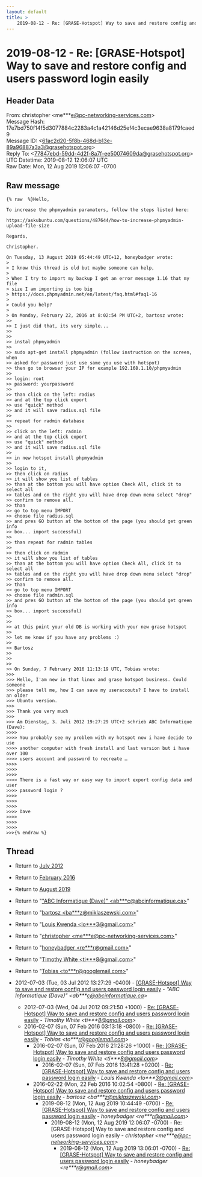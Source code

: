 ```yaml
---
layout: default
title: >
    2019-08-12 - Re: [GRASE-Hotspot] Way to save and restore config and users password login easily
---
```


# 2019-08-12 - Re: [GRASE-Hotspot] Way to save and restore config and users password login easily

## Header Data

From: christopher \<me***e@pc-networking-services.com\><br>
Message Hash: 17e7bd750f14f5d3077884c2283a4c1a42146d25ef4c3ecae9638a8179fcaed9<br>
Message ID: \<61ac2d20-5f8b-468d-b13e-89a96887a3a3@grasehotspot.org\><br>
Reply To: \<77847ebd-59dd-4d2f-8a7f-ee50074609da@grasehotspot.org\><br>
UTC Datetime: 2019-08-12 12:06:07 UTC<br>
Raw Date: Mon, 12 Aug 2019 12:06:07 -0700<br>

## Raw message

```
{% raw  %}Hello,

To increase the phpmyadmin paramaters, follow the steps listed here:

https://askubuntu.com/questions/487644/how-to-increase-phpmyadmin-upload-file-size

Regards,

Christopher.

On Tuesday, 13 August 2019 05:44:49 UTC+12, honeybadger wrote:
>
> I know this thread is old but maybe someone can help,
>
> When I try to import my backup I get an error message 1.16 that my file 
> size I am importing is too big 
> https://docs.phpmyadmin.net/en/latest/faq.html#faq1-16
>
> Could you help?
>
> On Monday, February 22, 2016 at 8:02:54 PM UTC+2, bartosz wrote:
>>
>> I just did that, its very simple...
>>
>>
>> instal phpmyadmin
>>
>> sudo apt-get install phpmyadmin (follow instruction on the screen, when 
>> asked for password just use same you use with hotspot)
>> then go to browser your IP for example 192.168.1.10/phpmyadmin
>>
>> login: root
>> password: yourpassword
>>
>> than click on the left: radius
>> and at the top click export
>> use "quick" method
>> and it will save radius.sql file
>>
>> repeat for radmin database
>>
>> click on the left: radmin
>> and at the top click export
>> use "quick" method
>> and it will save radius.sql file
>>
>> in new hotspot install phpmyadmin
>>
>> login to it,
>> then click on radius
>> it will show you list of tables
>> than at the bottom you will have option Check All, click it to select all 
>> tables and on the right you will have drop down menu select "drop"
>> confirm to remove all.
>> than
>> go to top menu IMPORT
>> choose file radius.sql
>> and pres GO button at the bottom of the page (you should get green info 
>> box... import successful)
>>
>> than repeat for radmin tables
>>
>> then click on radmin
>> it will show you list of tables
>> than at the bottom you will have option Check All, click it to select all 
>> tables and on the right you will have drop down menu select "drop"
>> confirm to remove all.
>> than
>> go to top menu IMPORT
>> choose file radmin.sql
>> and pres GO button at the bottom of the page (you should get green info 
>> box... import successful)
>>
>>
>> at this point your old DB is working with your new grase hotspot
>>
>> let me know if you have any problems :)
>>
>> Bartosz
>>
>>
>>
>> On Sunday, 7 February 2016 11:13:19 UTC, Tobias wrote:
>>>
>>> Hello, I'am new in that linux and grase hotspot business. Could someone 
>>> please tell me, how I can save my useraccouts? I have to install an older 
>>> Ubuntu version.
>>>
>>> Thank you very much
>>>
>>> Am Dienstag, 3. Juli 2012 19:27:29 UTC+2 schrieb ABC Informatique (Dave):
>>>>
>>>> You probably see my problem with my hotspot now i have decide to use 
>>>> another computer with fresh install and last version but i have over 100 
>>>> users account and password to recreate …
>>>>
>>>>  
>>>>
>>>> There is a fast way or easy way to import export config data and user 
>>>> password login ?
>>>>
>>>>  
>>>>
>>>> Dave
>>>>
>>>>  
>>>>
>>>{% endraw %}
```

## Thread

+ Return to [July 2012](/archive/2012/07)
+ Return to [February 2016](/archive/2016/02)
+ Return to [August 2019](/archive/2019/08)

+ Return to "["ABC Informatique (Dave)" <ab***c<span>@</span>abcinformatique.ca>](/authors/ab___c_at_abcinformatique_ca)"
+ Return to "[bartosz <ba***z<span>@</span>miklaszewski.com>](/authors/ba___z_at_miklaszewski_com)"
+ Return to "[Louis Kwenda <lo***3<span>@</span>gmail.com>](/authors/lo___3_at_gmail_com)"
+ Return to "[christopher <me***e<span>@</span>pc-networking-services.com>](/authors/me___e_at_pcnetworkingservices_com)"
+ Return to "[honeybadger <re***r<span>@</span>gmail.com>](/authors/re___r_at_gmail_com)"
+ Return to "[Timothy White <ti***8<span>@</span>gmail.com>](/authors/ti___8_at_gmail_com)"
+ Return to "[Tobias <to***r<span>@</span>googlemail.com>](/authors/to___r_at_googlemail_com)"

+ 2012-07-03 (Tue, 03 Jul 2012 13:27:29 -0400) - [[GRASE-Hotspot] Way to save and restore config and users password	login easily](/archive/2012/07/0b629b7d327f546de8480b0e6a00854c3fe936d1fa2fa0c4f9a4dcb0b5c2d794) - _"ABC Informatique (Dave)" \<ab***c@abcinformatique.ca\>_
  + 2012-07-03 (Wed, 04 Jul 2012 09:21:50 +1000) - [Re: [GRASE-Hotspot] Way to save and restore config and users password login easily](/archive/2012/07/02bdccaf5b2320533a5b1ed9036688c8cd05dfa44ba70926a694bbf2ec8e66f1) - _Timothy White \<ti***8@gmail.com\>_
  + 2016-02-07 (Sun, 07 Feb 2016 03:13:18 -0800) - [Re: [GRASE-Hotspot] Way to save and restore config and users password login easily](/archive/2016/02/085e2853757e7a3bb2c58bfdf4f6769bc3627260d7029b403058cdc54c80c316) - _Tobias \<to***r@googlemail.com\>_
    + 2016-02-07 (Sun, 07 Feb 2016 21:28:26 +1000) - [Re: [GRASE-Hotspot] Way to save and restore config and users password login easily](/archive/2016/02/060a9aa9f5082744de30eb8c4dc076b2ee99e3fb63f0657398b922a606bebe64) - _Timothy White \<ti***8@gmail.com\>_
      + 2016-02-07 (Sun, 07 Feb 2016 13:41:28 +0200) - [Re: [GRASE-Hotspot] Way to save and restore config and users password login easily](/archive/2016/02/b9c23ca824b19abd7cd347fc43f611be55244fff9b4342b5c0e6fa40cd5eb427) - _Louis Kwenda \<lo***3@gmail.com\>_
    + 2016-02-22 (Mon, 22 Feb 2016 10:02:54 -0800) - [Re: [GRASE-Hotspot] Way to save and restore config and users password login easily](/archive/2016/02/2efc4b0fb492f07a32021b56a8faa73f88f3ceff6c0deda6aa8cbd764a4555b6) - _bartosz \<ba***z@miklaszewski.com\>_
      + 2019-08-12 (Mon, 12 Aug 2019 10:44:49 -0700) - [Re: [GRASE-Hotspot] Way to save and restore config and users password login easily](/archive/2019/08/7668c034601f878039a0fe14bf788598d0bd6b36282c47633c4572f1d9aa04c8) - _honeybadger \<re***r@gmail.com\>_
        + 2019-08-12 (Mon, 12 Aug 2019 12:06:07 -0700) - Re: [GRASE-Hotspot] Way to save and restore config and users password login easily - _christopher \<me***e@pc-networking-services.com\>_
          + 2019-08-12 (Mon, 12 Aug 2019 13:06:01 -0700) - [Re: [GRASE-Hotspot] Way to save and restore config and users password login easily](/archive/2019/08/66653cc7b371d044a46d9e7b57bacbdd8f49dc16e4186df81f62e864a089eaf3) - _honeybadger \<re***r@gmail.com\>_

